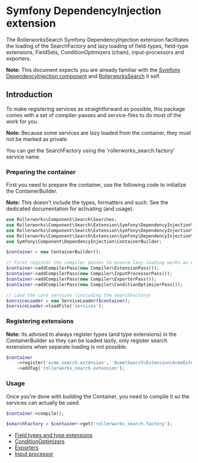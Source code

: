 Symfony DependencyInjection extension
=====================================

The RollerworksSearch Symfony DependencyInjection extension facilitates the
loading of the SearchFactory and lazy loading of field-types, field-type
extensions, FieldSets, ConditionOptimizers (chain), input-processors and
exporters.

**Note:** This document expects you are already familiar with the
[Symfony DependencyInjection component][1] and [RollerworksSearch][2]
it self.

## Introduction

To make registering services as straightforward as possible,
this package comes with a set of compiler-passes and service-files
to do most of the work for you.

**Note:** Because some services are lazy loaded from the container,
they must not be marked as private.

You can get the SearchFactory using the 'rollerworks_search.factory'
service name.

### Preparing the container

First you need to prepare the container, use the following code
to initialize the ContainerBuilder.

**Note:** This doesn't include the types, formatters and such.
See the dedicated documentation for activating (and usage).

```php
use Rollerworks\Component\Search\Searches;
use Rollerworks\Component\Search\Extension\Symfony\DependencyInjection\DependencyInjectionExtension;
use Rollerworks\Component\Search\Extension\Symfony\DependencyInjection\DependencyInjectionExtension\Compiler;
use Rollerworks\Component\Search\Extension\Symfony\DependencyInjection\ServiceLoader;
use Symfony\Component\DependencyInjection\ContainerBuilder;

$container = new ContainerBuilder();

// First register the compiler passes to ensure lazy-loading works as expected
$container->addCompilerPass(new Compiler\ExtensionPass());
$container->addCompilerPass(new Compiler\InputProcessorPass());
$container->addCompilerPass(new Compiler\ExporterPass());
$container->addCompilerPass(new Compiler\ConditionOptimizerPass());

// Load the core services (including the SearchFactory)
$serviceLoader = new ServiceLoader($container);
$serviceLoader->loadFile('services');
```

### Registering extensions

**Note:** Its advised to always register types (and type extensions) in
the ContainerBuilder so they can be loaded lazily, only register search
extensions when separate loading is not possible.

```php
$container
    ->register('acme.search.extension', 'Acme\Search\Extension\AcmeExtension')
    ->addTag('rollerworks_search.extension');
```

### Usage

Once you're done with building the Container, you need to compile it
so the services can actually be used.

```php
$container->compile();

$searchFactory = $container->get('rollerworks_search.factory');
```

* [Field types and type extensions](field_types.md)
* [ConditionOptimizers](condition_optimizers.md)
* [Exporters](exporter.md)
* [Input processor](input.md)

[1]: http://symfony.com/doc/current/components/dependency_injection/introduction.html
[2]: https://github.com/rollerworks/RollerworksSearch
